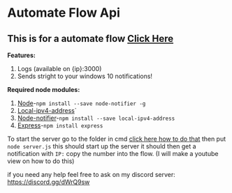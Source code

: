 # Automate Flow Api
## This is for a automate flow [Click Here](https://llamalab.com/automate/community/flows/29094)
**Features:**
1. Logs (available on {ip}:3000)
2. Sends stright to your windows 10 notifications!

**Required node modules:**
1. [Node](https://nodejs.org)-`npm install --save node-notifier -g`
2. [Local-ipv4-address](https://www.npmjs.com/package/local-ipv4-address)`
3. [Node-notifier](https://www.npmjs.com/package/node-notifier)-`npm install --save local-ipv4-address`
4. [Express](https://www.npmjs.com/package/express)-`npm install express`

To start the server go to the folder in cmd [click here how to do that](https://www.youtube.com/watch?v=sjaCgavMO18) then put `node server.js` this should start up the server it should then get a notification with `IP:` copy the number into the flow.
(I will make a youtube view on how to do this)


if you need any help feel free to ask on my discord server: https://discord.gg/dWrQ9sw
